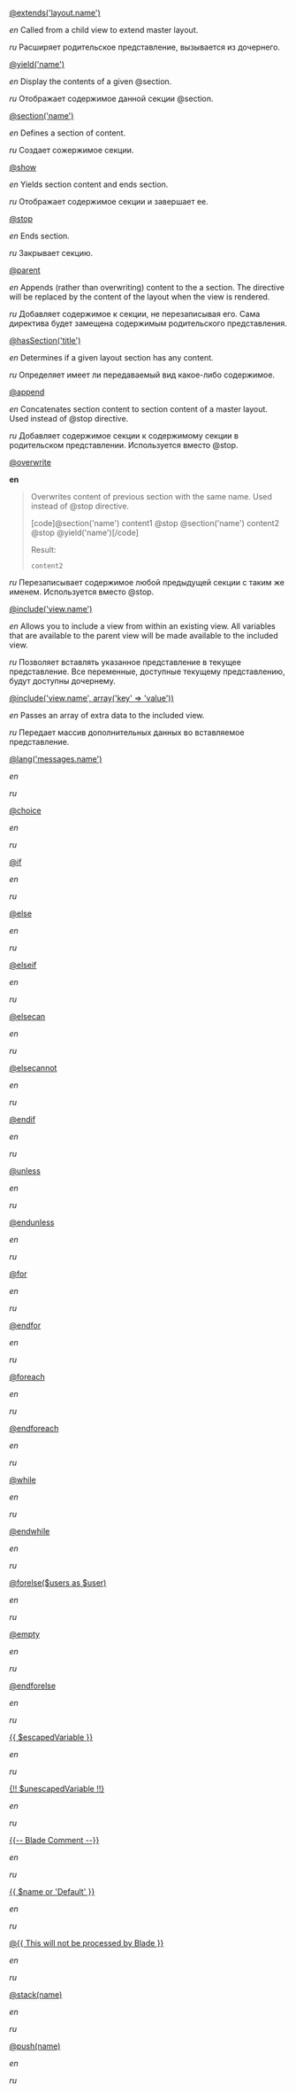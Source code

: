 [@extends('layout.name')](https://laravel.com/docs/master/blade#extending-a-layout)

*en* Called from a child view to extend master layout.

*ru* Расширяет родительское представление, вызывается из дочернего.
 
[@yield('name')](https://laravel.com/docs/master/blade#defining-a-layout)

*en* Display the contents of a given @section.

*ru* Отображает содержимое данной секции @section.

[@section('name')](https://laravel.com/docs/master/blade#defining-a-layout)

*en* Defines a section of content.

*ru* Создает сожержимое секции. 

[@show](https://laravel.com/docs/master/blade#defining-a-layout)

*en* Yields section content and ends section.

*ru* Отображает содержимое секции и завершает ее.

[@stop](https://laravel.com/docs/5.0/templates#blade-templating)

*en* Ends section.

*ru* Закрывает секцию.

[@parent](https://laravel.com/docs/master/blade#extending-a-layout)

*en* Appends (rather than overwriting) content to the a section. The directive will be replaced by the content of the layout when the view is rendered.

*ru* Добавляет содержимое к секции, не перезаписывая его. Сама директива будет замещена содержимым родительского представления.

[@hasSection('title')](https://laravel.com/docs/master/blade#control-structures)

*en* Determines if a given layout section has any content.

*ru* Определяет имеет ли передаваемый вид какое-либо содержимое.

[@append](append)

*en* Concatenates section content to section content of a master layout. Used instead of @stop directive.

*ru* Добавляет содержимое секции к содержимому секции в родительском представлении. Используется вместо @stop.

[@overwrite](overwrite)

**en**
> Overwrites content of previous section with the same name. Used instead of @stop directive.
>
> [code]@section('name')
>    content1
> @stop
> @section('name')
>    content2
> @stop
> @yield('name')[/code]
> 
> Result:
> 
> ```
> content2
> ```

*ru* Перезаписывает содержимое любой предыдущей секции с таким же именем. Используется вместо @stop.

[@include('view.name')](https://laravel.com/docs/master/blade#control-structures)

*en* Allows you to include a view from within an existing view. All variables that are available to the parent view will be made available to the included view.

*ru* Позволяет вставлять указанное представление в текущее представление. Все переменные, доступные текущему представлению, будут доступны дочернему.

[@include('view.name', array('key' => 'value'))](https://laravel.com/docs/master/blade#control-structures)

*en* Passes an array of extra data to the included view.

*ru* Передает массив дополнительных данных во вставляемое представление.

[@lang('messages.name')](lang)

*en*

*ru*

[@choice](choice)

*en*

*ru*

[@if](https://laravel.com/docs/5.2/blade#control-structures)

*en*

*ru*

[@else](https://laravel.com/docs/5.2/blade#control-structures)

*en*

*ru*

[@elseif](https://laravel.com/docs/5.2/blade#control-structures)

*en*

*ru*

[@elsecan]()

*en*

*ru*

[@elsecannot]()

*en*

*ru*

[@endif](https://laravel.com/docs/5.2/blade#control-structures)

*en*

*ru*

[@unless](unless)

*en*

*ru*

[@endunless](endunless)

*en*

*ru*

[@for](for)

*en*

*ru*

[@endfor](endfor)

*en*

*ru*

[@foreach](foreach)

*en*

*ru*

[@endforeach](endforeach)

*en*

*ru*

[@while](while)

*en*

*ru*

[@endwhile](endwhile)

*en*

*ru*

[@forelse($users as $user)](forelse)

*en*

*ru*

[@empty](empty)

*en*

*ru*

[@endforelse](endforelse)

*en*

*ru*

[{{ $escapedVariable }}](escaped)

*en*

*ru*

[{!! $unescapedVariable !!}](unescaped)

*en*

*ru*

[{{-- Blade Comment --}}](comment)

*en*

*ru*

[{{ $name or 'Default' }}](or)

*en*

*ru*

[@{{ This will not be processed by Blade }}](notprocessed)

*en*

*ru*

[@stack(name)](stack)

*en*

*ru*

[@push(name)](push)

*en*

*ru*
